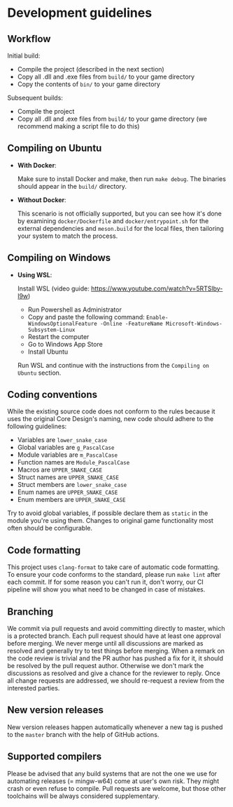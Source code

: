 # Development guidelines

## Workflow

Initial build:

- Compile the project (described in the next section)
- Copy all .dll and .exe files from `build/` to your game directory
- Copy the contents of `bin/` to your game directory

Subsequent builds:

- Compile the project
- Copy all .dll and .exe files from `build/` to your game directory
  (we recommend making a script file to do this)

## Compiling on Ubuntu

- **With Docker**:

    Make sure to install Docker and make, then run `make debug`.
    The binaries should appear in the `build/` directory.

- **Without Docker**:

    This scenario is not officially supported, but you can see how it's done by
    examining `docker/Dockerfile` and `docker/entrypoint.sh` for the external
    dependencies and `meson.build` for the local files, then tailoring your
    system to match the process.

## Compiling on Windows

- **Using WSL**:

    Install WSL (video guide: https://www.youtube.com/watch?v=5RTSlby-l9w)

    - Run Powershell as Administrator
    - Copy and paste the following command: `Enable-WindowsOptionalFeature -Online -FeatureName Microsoft-Windows-Subsystem-Linux`
    - Restart the computer
    - Go to Windows App Store
    - Install Ubuntu

    Run WSL and continue with the instructions from the `Compiling on Ubuntu` section.

## Coding conventions

While the existing source code does not conform to the rules because it uses
the original Core Design's naming, new code should adhere to the following
guidelines:

- Variables are `lower_snake_case`
- Global variables are `g_PascalCase`
- Module variables are `m_PascalCase`
- Function names are `Module_PascalCase`
- Macros are `UPPER_SNAKE_CASE`
- Struct names are `UPPER_SNAKE_CASE`
- Struct members are `lower_snake_case`
- Enum names are `UPPER_SNAKE_CASE`
- Enum members are `UPPER_SNAKE_CASE`

Try to avoid global variables, if possible declare them as `static` in the
module you're using them. Changes to original game functionality most often
should be configurable.

## Code formatting

This project uses `clang-format` to take care of automatic code formatting. To
ensure your code conforms to the standard, please run `make lint` after each
commit. If for some reason you can't run it, don't worry, our CI pipeline will
show you what need to be changed in case of mistakes.

## Branching

We commit via pull requests and avoid committing directly to master, which is
a protected branch. Each pull request should have at least one approval before
merging. We never merge until all discussions are marked as resolved and
generally try to test things before merging. When a remark on the code review
is trivial and the PR author has pushed a fix for it, it should be resolved by
the pull request author. Otherwise we don't mark the discussions as resolved
and give a chance for the reviewer to reply. Once all change requests are
addressed, we should re-request a review from the interested parties.

## New version releases

New version releases happen automatically whenever a new tag is pushed to the
`master` branch with the help of GitHub actions.

## Supported compilers

Please be advised that any build systems that are not the one we use for
automating releases (= mingw-w64) come at user's own risk. They might crash or
even refuse to compile. Pull requests are welcome, but those other toolchains
will be always considered supplementary.
